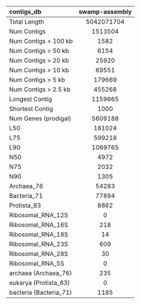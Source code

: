 |contigs_db|swamp-assembly|
|:--|:--:|
|Total Length|5042071704|
|Num Contigs|1513504|
|Num Contigs > 100 kb|1582|
|Num Contigs > 50 kb|6154|
|Num Contigs > 20 kb|25920|
|Num Contigs > 10 kb|69551|
|Num Contigs > 5 kb|179669|
|Num Contigs > 2.5 kb|455268|
|Longest Contig|1159665|
|Shortest Contig|1000|
|Num Genes (prodigal)|5609188|
|L50|181024|
|L75|599218|
|L90|1069765|
|N50|4972|
|N75|2032|
|N90|1305|
|Archaea_76|54283|
|Bacteria_71|77894|
|Protista_83|8862|
|Ribosomal_RNA_12S|0|
|Ribosomal_RNA_16S|218|
|Ribosomal_RNA_18S|14|
|Ribosomal_RNA_23S|609|
|Ribosomal_RNA_28S|30|
|Ribosomal_RNA_5S|0|
|archaea (Archaea_76)|235|
|eukarya (Protista_83)|0|
|bacteria (Bacteria_71)|1185|
